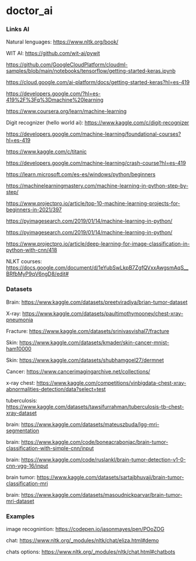 # doctor_ai

### Links AI

Natural lenguages: https://www.nltk.org/book/

WIT AI: https://github.com/wit-ai/pywit

https://github.com/GoogleCloudPlatform/cloudml-samples/blob/main/notebooks/tensorflow/getting-started-keras.ipynb

https://cloud.google.com/ai-platform/docs/getting-started-keras?hl=es-419

https://developers.google.com/?hl=es-419%2F%3Fq%3Dmachine%20learning

https://www.coursera.org/learn/machine-learning

Digit recognizer (hello world ai): https://www.kaggle.com/c/digit-recognizer

https://developers.google.com/machine-learning/foundational-courses?hl=es-419

https://www.kaggle.com/c/titanic

https://developers.google.com/machine-learning/crash-course?hl=es-419

https://learn.microsoft.com/es-es/windows/python/beginners

https://machinelearningmastery.com/machine-learning-in-python-step-by-step/

https://www.projectpro.io/article/top-10-machine-learning-projects-for-beginners-in-2021/397

https://pyimagesearch.com/2019/01/14/machine-learning-in-python/

https://pyimagesearch.com/2019/01/14/machine-learning-in-python/

https://www.projectpro.io/article/deep-learning-for-image-classification-in-python-with-cnn/418

NLKT courses: https://docs.google.com/document/d/1eYubSwLkpB7ZgfQVxxAwgsmAqS__BRfbMyP9qV6ngD8/edit#

### Datasets

Brain: https://www.kaggle.com/datasets/preetviradiya/brian-tumor-dataset

X-ray: https://www.kaggle.com/datasets/paultimothymooney/chest-xray-pneumonia

Fracture: https://www.kaggle.com/datasets/srinivasvishal7/fracture

Skin: https://www.kaggle.com/datasets/kmader/skin-cancer-mnist-ham10000

Skin: https://www.kaggle.com/datasets/shubhamgoel27/dermnet

Cancer: https://www.cancerimagingarchive.net/collections/

x-ray chest: https://www.kaggle.com/competitions/vinbigdata-chest-xray-abnormalities-detection/data?select=test

tuberculosis: https://www.kaggle.com/datasets/tawsifurrahman/tuberculosis-tb-chest-xray-dataset

brain: https://www.kaggle.com/datasets/mateuszbuda/lgg-mri-segmentation

brain: https://www.kaggle.com/code/boneacrabonjac/brain-tumor-classification-with-simple-cnn/input

brain: https://www.kaggle.com/code/ruslankl/brain-tumor-detection-v1-0-cnn-vgg-16/input

brain tumor: https://www.kaggle.com/datasets/sartajbhuvaji/brain-tumor-classification-mri

brain: https://www.kaggle.com/datasets/masoudnickparvar/brain-tumor-mri-dataset

### Examples

image recognintion: https://codepen.io/jasonmayes/pen/POoZOG

chat: https://www.nltk.org/_modules/nltk/chat/eliza.html#demo

chats options: https://www.nltk.org/_modules/nltk/chat.html#chatbots
